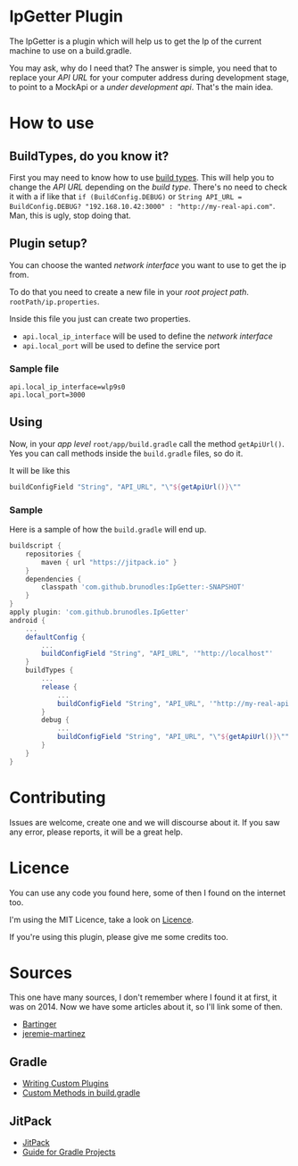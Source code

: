 # IpGetter Plugin
The IpGetter is a plugin which will help us to get the Ip of the current machine to use on a build.gradle.

You may ask, why do I need that? The answer is simple, you need that to replace your *API URL* for your computer
address during development stage, to point to a MockApi or a *under development api*. That's the main idea.

# How to use

## BuildTypes, do you know it?

First you may need to know how to use [build types](https://developer.android.com/studio/build/build-variants.html).
This will help you to change the *API URL* depending on the *build type*.
There's no need to check it with a if like that `if (BuildConfig.DEBUG)`
or `String API_URL = BuildConfig.DEBUG? "192.168.10.42:3000" : "http://my-real-api.com"`.
Man, this is ugly, stop doing that.

## Plugin setup?

You can choose the wanted *network interface* you want to use to get the ip from.

To do that you need to create a new file in your *root project path*. `rootPath/ip.properties`.

Inside this file you just can create two properties.
* `api.local_ip_interface` will be used to define the *network interface*
* `api.local_port` will be used to define the service port

### Sample file

```properties
api.local_ip_interface=wlp9s0
api.local_port=3000
```

## Using

Now, in your *app level* `root/app/build.gradle` call the method `getApiUrl()`.
Yes you can call methods inside the `build.gradle` files, so do it.

It will be like this
```gradle
buildConfigField "String", "API_URL", "\"${getApiUrl()}\""
```

### Sample
Here is a sample of how the `build.gradle` will end up.

```gradle
buildscript {
    repositories {
        maven { url "https://jitpack.io" }
    }
    dependencies {
        classpath 'com.github.brunodles:IpGetter:-SNAPSHOT'
    }
}
apply plugin: 'com.github.brunodles.IpGetter'
android {
    ...
    defaultConfig {
        ...
        buildConfigField "String", "API_URL", '"http://localhost"'
    }
    buildTypes {
        ...
        release {
            ...
            buildConfigField "String", "API_URL", '"http://my-real-api.com"'
        }
        debug {
            ...
            buildConfigField "String", "API_URL", "\"${getApiUrl()}\""
        }
    }
}
```

# Contributing

Issues are welcome, create one and we will discourse about it.
If you saw any error, please reports, it will be a great help.

# Licence
You can use any code you found here, some of then I found on the internet too.

I'm using the MIT Licence, take a look on [Licence](LICENCE.md).

If you're using this plugin, please give me some credits too.

# Sources
This one have many sources, I don't remember where I found it at first, it was on 2014.
Now we have some articles about it, so I'll link some of then.
* [Bartinger](http://bartinger.at/inject-dynamic-host-ip-address-with-gradle/)
* [jeremie-martinez](http://jeremie-martinez.com/2015/05/05/inject-host-gradle/)

## Gradle
* [Writing Custom Plugins](https://docs.gradle.org/current/userguide/custom_plugins.html)
* [Custom Methods in build.gradle](http://stackoverflow.com/a/38032000/1622925)

## JitPack
* [JitPack](https://jitpack.io/)
* [Guide for Gradle Projects](https://jitpack.io/docs/BUILDING/#gradle-projects)
